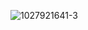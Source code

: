 ![1027921641-3](https://github.com/eduffield9/oiwe-rop3-poii3-4r/assets/152788646/a16d3a4f-1864-40a4-9b18-f0c9d3b9ae62)

